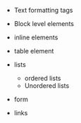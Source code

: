 - Text formatting tags
- Block level elements
- inline elements
- table element
- lists
    - ordered lists
    - Unordered lists

- form
- links